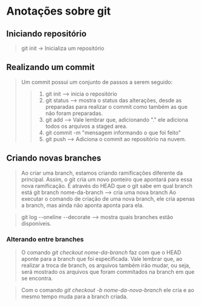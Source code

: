 # Anotações sobre git

## Iniciando repositório
 > git init -> Inicializa um repositório 

## Realizando um commit
 > Um commit possui um conjunto de passos a serem seguido: 
  >>1.  git init --> inicia o repositório
  >>2. git status --> mostra o status das alterações, desde as preparadas para realizar o commit como também as que não foram preparadas.
  >>3. git add <caminho-do-arquivo> --> Vale lembrar que, adicionando "." ele adiciona todos os arquivos a staged area.
  >>4. git commit -m "mensagem informando o que foi feito"
  >>5. git push --> Adiciona o commit ao repositório na nuvem.

## Criando novas branches
> Ao criar uma branch, estamos criando ramificações diferente da principal. Assim, o git cria um novo ponteiro que apontará para essa nova ramificação.
> É através do HEAD que o git sabe em qual branch está
> git branch nome-da-branch --> cria uma nova branch
> Ao executar o comando de criação de uma nova branch, ele cria apenas a branch, mas ainda não aponta aponta para ela.

> git log --oneline --decorate --> mostra quais branches estão disponíveis. 

### Alterando entre branches
> O comando *git checkout nome-da-branch* faz com que o HEAD aponte para a branch que foi especificada.
> Vale lembrar que, ao realizar a troca de branch, os arquivos também irão mudar, ou seja, será mostrado os arquivos que foram commitados na branch em que se encontra.

> Com o comando *git checkout -b nome-da-nova-branch* ele cria e ao mesmo tempo muda para a branch criada.
